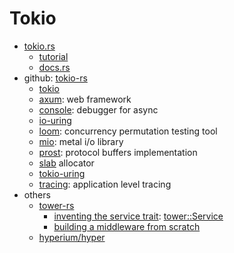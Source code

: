 # Tokio

- [tokio.rs](https://tokio.rs/)
  - [tutorial](https://tokio.rs/tokio/tutorial)
  - [docs.rs](https://docs.rs/tokio/latest/tokio/)
- github: [tokio-rs](https://github.com/tokio-rs)
  - [tokio](https://github.com/tokio-rs/tokio)
  - [axum](https://github.com/tokio-rs/axum): web framework
  - [console](https://github.com/tokio-rs/console): debugger for async
  - [io-uring](https://github.com/tokio-rs/io-uring)
  - [loom](https://github.com/tokio-rs/loom): concurrency permutation testing tool
  - [mio](https://github.com/tokio-rs/mio): metal i/o library
  - [prost](https://github.com/tokio-rs/prost): protocol buffers implementation
  - [slab](https://github.com/tokio-rs/slab) allocator
  - [tokio-uring](https://github.com/tokio-rs/tokio-uring)
  - [tracing](https://github.com/tokio-rs/tracing): application level tracing
- others
  - [tower-rs](https://github.com/tower-rs)
    - [inventing the service trait](https://tokio.rs/blog/2021-05-14-inventing-the-service-trait): [tower::Service](https://docs.rs/tower/latest/tower/trait.Service.html)
    - [building a middleware from scratch](https://github.com/tower-rs/tower/blob/master/guides/building-a-middleware-from-scratch.md)
  - [hyperium/hyper](https://github.com/hyperium/hyper)

